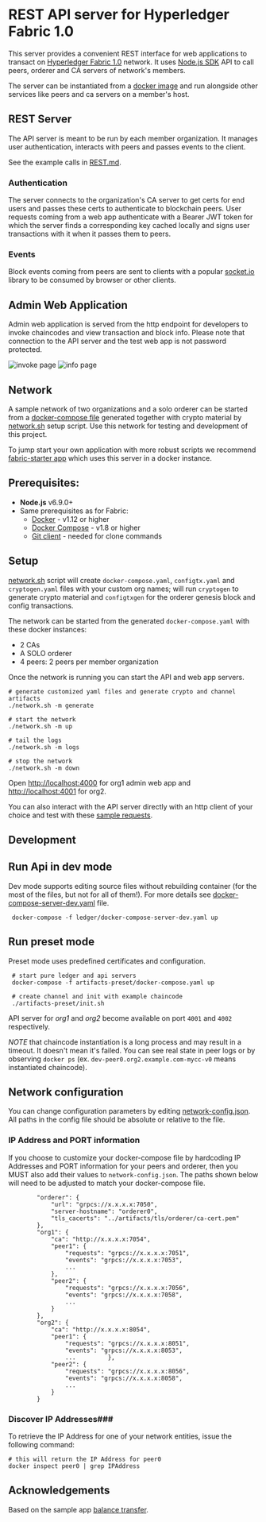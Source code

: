 # REST API server for Hyperledger Fabric 1.0

This server provides a convenient REST interface for web applications to transact on 
[Hyperledger Fabric 1.0](https://github.com/hyperledger/fabric) network. 
It uses [Node.js SDK](https://github.com/hyperledger/fabric-sdk-node) API to call peers, orderer and CA servers of 
network's members.

The server can be instantiated from a [docker image](https://hub.docker.com/r/maxxx1313/fabric-rest) and run alongside
other services like peers and ca servers on a member's host.
 
## REST Server

The API server is meant to be run by each member organization. It manages user authentication, interacts with peers and
passes events to the client.

See the example calls in [REST.md](REST.md).

### Authentication

The server connects to the organization's CA server to get certs for end users and passes these certs to authenticate 
to blockchain peers. User requests coming from a web app authenticate with a Bearer JWT token for which the server 
finds a corresponding key cached locally and signs user transactions with it when it passes them to peers.

### Events

Block events coming from peers are sent to clients with a popular [socket.io](https://socket.io/) library to be consumed 
by browser or other clients.

## Admin Web Application 

Admin web application is served from the http endpoint for developers to invoke chaincodes and view transaction and 
block info. Please note that connection to the API server and the test web app is not password protected.

![invoke page](images/Screenshot-invoke.png) ![info page](images/Screenshot-info.png)

## Network
 
A sample network of two organizations and a solo orderer can be started from a 
[docker-compose file](ledger/docker-compose-template.yaml) generated together with crypto material by 
[network.sh](network.sh) setup script. Use this network for testing and development of this project.

To jump start your own application with more robust scripts we recommend 
[fabric-starter app](https://github.com/olegabu/fabric-starter) which uses this server in a docker instance. 

## Prerequisites:

* **Node.js** v6.9.0+
* Same prerequisites as for Fabric: 
  * [Docker](https://www.docker.com/products/overview) - v1.12 or higher
  * [Docker Compose](https://docs.docker.com/compose/overview/) - v1.8 or higher
  * [Git client](https://git-scm.com/downloads) - needed for clone commands


## Setup

[network.sh](network.sh) script will create `docker-compose.yaml`, `configtx.yaml` and `cryptogen.yaml` files with your custom
  org names; will run `cryptogen` to generate crypto material and `configtxgen` for the orderer genesis block and config
  transactions.
  
The network can be started from the generated `docker-compose.yaml` with these docker instances:
  * 2 CAs
  * A SOLO orderer
  * 4 peers: 2 peers per member organization
  
  Once the network is running you can start the API and web app servers. 

```
# generate customized yaml files and generate crypto and channel artifacts
./network.sh -m generate
 
# start the network
./network.sh -m up

# tail the logs
./network.sh -m logs
 
# stop the network
./network.sh -m down
```

Open [http://localhost:4000](http://localhost:4000) for org1 admin web app and 
[http://localhost:4001](http://localhost:4001) for org2.
 
 You can also interact with the API server directly with an http client of your choice and test with these 
 [sample requests](https://github.com/hyperledger/fabric-samples/tree/release/balance-transfer#sample-rest-apis-requests).

## Development

## Run Api in dev mode

Dev mode supports editing source files without rebuilding container (for the most of the files, but not for all of them!). 
For more details see [docker-compose-server-dev.yaml](ledger/docker-compose-server-dev.yaml) file.

```
 docker-compose -f ledger/docker-compose-server-dev.yaml up
```

## Run preset mode

Preset mode uses predefined certificates and configuration.

```
 # start pure ledger and api servers
 docker-compose -f artifacts-preset/docker-compose.yaml up

 # create channel and init with example chaincode
 ./artifacts-preset/init.sh

```

API server for _org1_ and _org2_ become available on port `4001` and `4002` respectively.

_NOTE_ that chaincode instantiation is a long process and may result in a timeout. 
It doesn't mean it's failed. You can see real state in peer logs or by observing `docker ps` 
(ex. `dev-peer0.org2.example.com-mycc-v0` means instantiated chaincode).

## Network configuration

You can change configuration parameters by editing [network-config.json](server/network-config.json). 
All paths in the config file should be absolute or relative to the file.

### IP Address and PORT information

If you choose to customize your docker-compose file by hardcoding IP Addresses and PORT information for your peers 
and orderer, then you MUST also add their values to `network-config.json`. 
The paths shown below will need to be adjusted to match your docker-compose file.

```
		"orderer": {
			"url": "grpcs://x.x.x.x:7050",
			"server-hostname": "orderer0",
			"tls_cacerts": "../artifacts/tls/orderer/ca-cert.pem"
		},
		"org1": {
			"ca": "http://x.x.x.x:7054",
			"peer1": {
				"requests": "grpcs://x.x.x.x:7051",
				"events": "grpcs://x.x.x.x:7053",
				...
			},
			"peer2": {
				"requests": "grpcs://x.x.x.x:7056",
				"events": "grpcs://x.x.x.x:7058",
				...
			}
		},
		"org2": {
			"ca": "http://x.x.x.x:8054",
			"peer1": {
				"requests": "grpcs://x.x.x.x:8051",
				"events": "grpcs://x.x.x.x:8053",
				...			},
			"peer2": {
				"requests": "grpcs://x.x.x.x:8056",
				"events": "grpcs://x.x.x.x:8058",
				...
			}
		}

```

### Discover IP Addresses###

To retrieve the IP Address for one of your network entities, issue the following command:

```
# this will return the IP Address for peer0
docker inspect peer0 | grep IPAddress
```

## Acknowledgements

Based on the sample app [balance transfer](https://github.com/hyperledger/fabric-samples/tree/release/balance-transfer).
